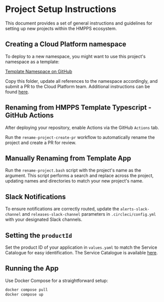 # Project Setup Instructions

This document provides a set of general instructions and guidelines for setting up new projects within the HMPPS ecosystem.

## Creating a Cloud Platform namespace

To deploy to a new namespace, you might want to use this project's namespace as a template:

[Template Namespace on GitHub](https://github.com/ministryofjustice/cloud-platform-environments/tree/main/namespaces/live.cloud-platform.service.justice.gov.uk/hmpps-alerts-ui)

Copy this folder, update all references to the namespace accordingly, and submit a PR to the Cloud Platform team. Additional instructions can be found [here](https://user-guide.cloud-platform.service.justice.gov.uk/#cloud-platform-user-guide).

## Renaming from HMPPS Template Typescript - GitHub Actions

After deploying your repository, enable Actions via the GitHub `Actions` tab.

Run the `rename-project-create-pr` workflow to automatically rename the project and create a PR for review.

## Manually Renaming from Template App

Run the `rename-project.bash` script with the project's name as the argument. This script performs a search and replace across the project, updating names and directories to match your new project's name.

## Slack Notifications

To ensure notifications are correctly routed, update the `alerts-slack-channel` and `releases-slack-channel` parameters in `.circleci/config.yml` with your designated Slack channels.

## Setting the `productId`

Set the product ID of your application in `values.yaml` to match the Service Catalogue for easy identification. The Service Catalogue is available [here](https://developer-portal.hmpps.service.justice.gov.uk/products).

## Running the App

Use Docker Compose for a straightforward setup:

```bash
docker compose pull
docker compose up
